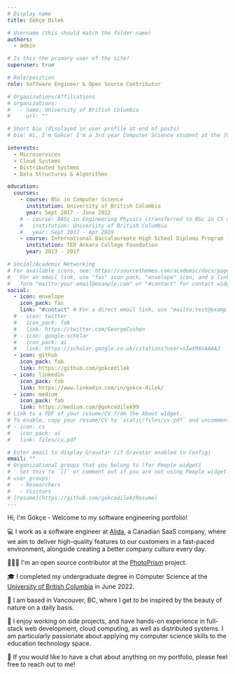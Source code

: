 ```yaml
---
# Display name
title: Gökçe Dilek

# Username (this should match the folder name)
authors:
  - admin

# Is this the primary user of the site?
superuser: true

# Role/position
role: Software Engineer & Open Source Contributor

# Organizations/Affiliations
# organizations:
#   - name: University of British Columbia
#     url: ""

# Short bio (displayed in user profile at end of posts)
# bio: Hi, I'm Gokce! I'm a 3rd year Computer Science student at the [University of British Columbia](https://www.ubc.ca/). This portfolio consists of my school & personal projects, work experience, resume, and related technical experience.

interests:
  - Microservices
  - Cloud Systems
  - Distributed Systems
  - Data Structures & Algorithms

education:
  courses:
    - course: BSc in Computer Science
      institution: University of British Columbia
      year: Sept 2017 - June 2022
    # - course: BASc in Engineering Physics (transferred to BSc in CS during second year)
    #   institution: University of British Columbia
    #   year: Sept 2017 - Apr 2019
    - course: International Baccalaureate High School Diploma Program (IBDP)
      institution: TED Ankara College Foundation
      year: 2013 - 2017

# Social/Academic Networking
# For available icons, see: https://sourcethemes.com/academic/docs/page-builder/#icons
#   For an email link, use "fas" icon pack, "envelope" icon, and a link in the
#   form "mailto:your-email@example.com" or "#contact" for contact widget.
social:
  - icon: envelope
    icon_pack: fas
    link: "#contact" # For a direct email link, use "mailto:test@example.org".
  # - icon: twitter
  #   icon_pack: fab
  #   link: https://twitter.com/GeorgeCushen
  # - icon: google-scholar
  #   icon_pack: ai
  #   link: https://scholar.google.co.uk/citations?user=sIwtMXoAAAAJ
  - icon: github
    icon_pack: fab
    link: https://github.com/gokcedilek
  - icon: linkedin
    icon_pack: fab
    link: https://www.linkedin.com/in/gokce-dilek/
  - icon: medium
    icon_pack: fab
    link: https://medium.com/@gokcedilek99
# Link to a PDF of your resume/CV from the About widget.
# To enable, copy your resume/CV to `static/files/cv.pdf` and uncomment the lines below.
# - icon: cv
#   icon_pack: ai
#   link: files/cv.pdf

# Enter email to display Gravatar (if Gravatar enabled in Config)
email: ""
# Organizational groups that you belong to (for People widget)
#   Set this to `[]` or comment out if you are not using People widget.
# user_groups:
#   - Researchers
#   - Visitors
# [resume](https://github.com/gokcedilek/Resume)
---
```


Hi, I'm Gökçe - Welcome to my software engineering portfolio!

💻 I work as a software engineer at [Alida](https://www.alida.com/), a Canadian SaaS company, where we aim to deliver high-quality features to our customers in a fast-paced environment, alongside creating a better company culture every day.

👩🏻‍💻 I'm an open source contributor at the [PhotoPrism](https://github.com/photoprism/photoprism) project.

🎓 I completed my undergraduate degree in Computer Science at the [University of British Columbia](https://www.ubc.ca/) in June 2022.

🍁 I am based in Vancouver, BC, where I get to be inspired by the beauty of nature on a daily basis.

🚀 I enjoy working on side projects, and have hands-on experience in full-stack web development, cloud computing, as well as distributed systems. I am particularly passionate about applying my computer science skills to the education technology space.

🍵 If you would like to have a chat about anything on my portfolio, please feel free to reach out to me!
